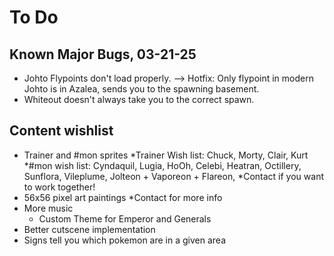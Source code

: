 # To Do


## Known Major Bugs, 03-21-25 

* Johto Flypoints don't load properly.  --> Hotfix: Only flypoint in modern Johto is in Azalea, sends you to the spawning basement. 
* Whiteout doesn't always take you to the correct spawn.


## Content wishlist 

* Trainer and #mon sprites
	*Trainer Wish list: Chuck, Morty, Clair, Kurt
	*#mon wish list: Cyndaquil, Lugia, HoOh, Celebi, Heatran, Octillery, Sunflora, Vileplume, Jolteon + Vaporeon + Flareon, 
	*Contact if you want to work together! 
* 56x56 pixel art paintings
	*Contact for more info
* More music
   * Custom Theme for Emperor and Generals
* Better cutscene implementation
* Signs tell you which pokemon are in a given area 
